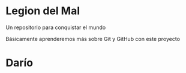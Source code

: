 # Legion del Mal
Un repositorio para conquistar el mundo

Básicamente aprenderemos más sobre Git y GitHub con este proyecto


# Darío
